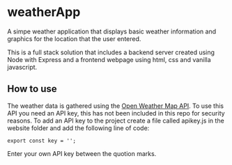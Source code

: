 # weatherApp

A simpe weather application that displays basic weather information and graphics for the location that the user entered.

This is a full stack solution that includes a backend server created using Node with Express and a frontend webpage using html, css and vanilla javascript.

## How to use

The weather data is gathered using the [Open Weather Map API](https://openweathermap.org/api). To use this API you need an API key, this has not been included in this repo for security reasons. To add an API key to the project create a file called apikey.js in the website folder and add the following line of code:

```
export const key = '';

```

Enter your own API key between the quotion marks.
